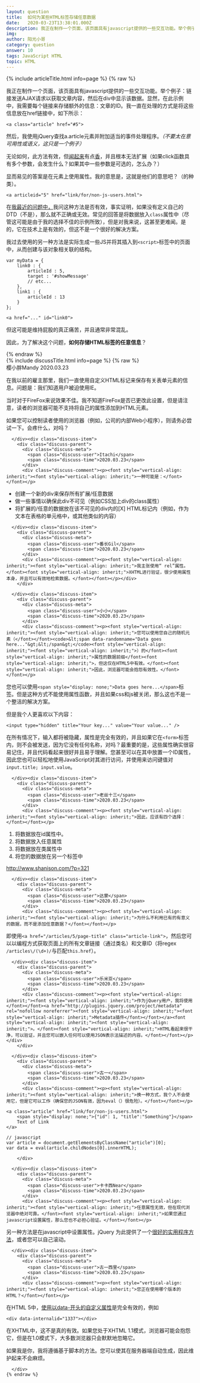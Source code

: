 ```yaml
---
layout: question
title:  如何为某些HTML标签存储任意数据
date:   2020-03-23T13:38:01.000Z
description: 我正在制作一个页面，该页面具有javascript提供的一些交互功能。举个例子：链接发送AJAX请求以获取文章内容，然后在div中显示该数据。显然，在此示...
img: 
author: 阳光小哥
category: question
answer: 10
tags: JavaScript HTML
topic: HTML
---
```

<div class="article-root">
  <div class="article">
    {% include articleTitle.html info=page %}
    {% raw %}
    <div class="article-content"><p><font style="vertical-align: inherit;"><font style="vertical-align: inherit;">我正在制作一个页面，该页面具有javascript提供的一些交互功能。</font><font style="vertical-align: inherit;">举个例子：链接发送AJAX请求以获取文章内容，然后在div中显示该数据。</font><font style="vertical-align: inherit;">显然，在此示例中，我需要每个链接来存储额外的信息：文章的ID。</font><font style="vertical-align: inherit;">我一直在处理的方式是将这些信息放在href链接中，如下所示：</font></font></p>

<pre><code>&lt;a class="article" href="#5"&gt;
</code></pre>

<p><font style="vertical-align: inherit;"><font style="vertical-align: inherit;">然后，我使用jQuery查找a.article元素并附加适当的事件处理程序。</font></font><em><font style="vertical-align: inherit;"><font style="vertical-align: inherit;">（不要太在意可用性或语义，这只是一个例子）</font></font></em></p>

<p><font style="vertical-align: inherit;"><font style="vertical-align: inherit;">无论如何，此方法有效，但</font></font><a href="https://stackoverflow.com/questions/114342/what-are-code-smells-what-is-the-best-way-to-correct-them"><font style="vertical-align: inherit;"><font style="vertical-align: inherit;">闻起来</font></font></a><font style="vertical-align: inherit;"><font style="vertical-align: inherit;">有点</font><a href="https://stackoverflow.com/questions/114342/what-are-code-smells-what-is-the-best-way-to-correct-them"><font style="vertical-align: inherit;">香</font></a><font style="vertical-align: inherit;">，并且根本无法扩展（如果click函数具有多个参数，会发生什么？如果其中一些参数是可选的，怎么办？）</font></font></p>

<p><font style="vertical-align: inherit;"><font style="vertical-align: inherit;">显而易见的答案是在元素上使用属性。</font><font style="vertical-align: inherit;">我的意思是，这就是他们的意思吧？</font><font style="vertical-align: inherit;">（的种类）。</font></font></p>

<pre><code>&lt;a articleid="5" href="link/for/non-js-users.html"&gt;
</code></pre>

<p><font style="vertical-align: inherit;"><font style="vertical-align: inherit;">在</font></font><a href="https://stackoverflow.com/questions/427262/"><font style="vertical-align: inherit;"><font style="vertical-align: inherit;">我最近的问题中，</font></font></a><font style="vertical-align: inherit;"><font style="vertical-align: inherit;">我问这种方法是否有效，事实证明，如果没有定义自己的DTD（不是），那么就不正确或无效。</font><font style="vertical-align: inherit;">常见的回答是将数据放入</font></font><code>class</code><font style="vertical-align: inherit;"><font style="vertical-align: inherit;">属性中（尽管这可能是由于我的选择不佳的示例所致），但是对我来说，这甚至更难闻。</font><font style="vertical-align: inherit;">是的，它在技术上是有效的，但这不是一个很好的解决方案。</font></font></p>

<p><font style="vertical-align: inherit;"><font style="vertical-align: inherit;">我过去使用的另一种方法是实际生成一些JS并将其插入到</font></font><code>&lt;script&gt;</code><font style="vertical-align: inherit;"><font style="vertical-align: inherit;">标签中</font><font style="vertical-align: inherit;">的页面中</font><font style="vertical-align: inherit;">，从而创建与该对象相关联的结构。</font></font></p>

<pre><code>var myData = {<font></font>
    link0 : {<font></font>
        articleId : 5,<font></font>
        target : '#showMessage'<font></font>
        // etc...<font></font>
    },<font></font>
    link1 : {<font></font>
        articleId : 13<font></font>
    }<font></font>
};<font></font>
<font></font>
&lt;a href="..." id="link0"&gt;<font></font>
</code></pre>

<p><font style="vertical-align: inherit;"><font style="vertical-align: inherit;">但这可能是维持屁股的真正痛苦，并且通常非常混乱。</font></font></p>

<p><font style="vertical-align: inherit;"><font style="vertical-align: inherit;">因此，为了解决这个问题，</font></font><strong><font style="vertical-align: inherit;"><font style="vertical-align: inherit;">如何存储HTML标签的任意信息</font></font></strong><font style="vertical-align: inherit;"><font style="vertical-align: inherit;">？</font></font></p></div>
    {% endraw %}
  </div>

  <div class="discuss-wrapper">
    {% include discussTitle.html info=page %}
    {% raw %}
    <div class="discuss-item">
        <div class="discuss-parent">
          <div class="discuss-meta">
            <span class="discuss-user">樱小胖Mandy</span>
            <span class="discuss-time">2020.03.23</span>
          </div>
          <div class="discuss-comment"><p><font style="vertical-align: inherit;"><font style="vertical-align: inherit;">在我以前的雇主那里，我们一直使用自定义HTML标记来保存有关表单元素的信息。</font><font style="vertical-align: inherit;">问题是：我们知道用户被迫使用IE。</font></font></p>

<p><font style="vertical-align: inherit;"><font style="vertical-align: inherit;">当时对于FireFox来说效果不佳。</font><font style="vertical-align: inherit;">我不知道FireFox是否已更改此设置，但是请注意，读者的浏览器可能不支持将自己的属性添加到HTML元素。</font></font></p>

<p><font style="vertical-align: inherit;"><font style="vertical-align: inherit;">如果您可以控制读者使用的浏览器（例如，公司的内部Web小程序），则请务必尝试一下。</font><font style="vertical-align: inherit;">会疼什么，对吗？</font></font></p></div>
        </div>
        
      </div><div class="discuss-item">
        <div class="discuss-parent">
          <div class="discuss-meta">
            <span class="discuss-user">Itachi</span>
            <span class="discuss-time">2020.03.23</span>
          </div>
          <div class="discuss-comment"><p><font style="vertical-align: inherit;"><font style="vertical-align: inherit;">一种可能是：</font></font></p>

<ul>
<li><font style="vertical-align: inherit;"><font style="vertical-align: inherit;">创建一个新的div来保存所有扩展/任意数据</font></font></li>
<li><font style="vertical-align: inherit;"><font style="vertical-align: inherit;">做一些事情以确保此div不可见（例如CSS加上div的class属性）</font></font></li>
<li><font style="vertical-align: inherit;"><font style="vertical-align: inherit;">将扩展的/任意的数据放在该不可见的div内的[X] HTML标记内（例如，作为文本在表格的单元格中，或其他类似的内容）</font></font></li>
</ul></div>
        </div>
        
      </div><div class="discuss-item">
        <div class="discuss-parent">
          <div class="discuss-meta">
            <span class="discuss-user">番长Gil</span>
            <span class="discuss-time">2020.03.23</span>
          </div>
          <div class="discuss-comment"><p><font style="vertical-align: inherit;"><font style="vertical-align: inherit;">我主张使用“ rel”属性。</font><font style="vertical-align: inherit;">XHTML进行验证，很少使用属性本身，并且可以有效地检索数据。</font></font></p></div>
        </div>
        
      </div><div class="discuss-item">
        <div class="discuss-parent">
          <div class="discuss-meta">
            <span class="discuss-user">小小</span>
            <span class="discuss-time">2020.03.23</span>
          </div>
          <div class="discuss-comment"><p><font style="vertical-align: inherit;"><font style="vertical-align: inherit;">您可以使用您自己的随机元素（</font></font><code>&lt;span data-randomname="Data goes here..."&gt;&lt;/span&gt;</code><font style="vertical-align: inherit;"><font style="vertical-align: inherit;">）的</font><font style="vertical-align: inherit;">属性的数据前缀</font><font style="vertical-align: inherit;">，但这仅在HTML5中有效。</font><font style="vertical-align: inherit;">因此，浏览器可能会抱怨有效性。</font></font></p>

<p><font style="vertical-align: inherit;"><font style="vertical-align: inherit;">您也可以使用</font></font><code>&lt;span style="display: none;"&gt;Data goes here...&lt;/span&gt;</code><font style="vertical-align: inherit;"><font style="vertical-align: inherit;">标签。</font><font style="vertical-align: inherit;">但是这种方式不能使用属性函数，并且如果css和js被关闭，那么这也不是一个整洁的解决方案。</font></font></p>

<p><font style="vertical-align: inherit;"><font style="vertical-align: inherit;">但是我个人更喜欢以下内容：</font></font></p>

<pre><code>&lt;input type="hidden" title="Your key..." value="Your value..." /&gt;
</code></pre>

<p><font style="vertical-align: inherit;"><font style="vertical-align: inherit;">在所有情况下，输入都将被隐藏，属性是完全有效的，并且如果它在</font></font><code>&lt;form&gt;</code><font style="vertical-align: inherit;"><font style="vertical-align: inherit;">标签</font><font style="vertical-align: inherit;">内，则不会被发送</font><font style="vertical-align: inherit;">，因为它没有任何名称，对吗？</font><font style="vertical-align: inherit;">最重要的是，这些属性确实很容易记住，并且代码看起来很好并且易于理解。</font><font style="vertical-align: inherit;">您甚至可以在其中放置一个ID属性，因此您也可以轻松地使用JavaScript对其进行访问，并使用来访问键值对</font></font><code>input.title; input.value</code><font style="vertical-align: inherit;"><font style="vertical-align: inherit;">。</font></font></p></div>
        </div>
        
      </div><div class="discuss-item">
        <div class="discuss-parent">
          <div class="discuss-meta">
            <span class="discuss-user">老丝十三</span>
            <span class="discuss-time">2020.03.23</span>
          </div>
          <div class="discuss-comment"><p><font style="vertical-align: inherit;"><font style="vertical-align: inherit;">因此，应该有四个选择：</font></font></p>

<ol>
<li><font style="vertical-align: inherit;"><font style="vertical-align: inherit;">将数据放在id属性中。</font></font></li>
<li><font style="vertical-align: inherit;"><font style="vertical-align: inherit;">将数据放入任意属性</font></font></li>
<li><font style="vertical-align: inherit;"><font style="vertical-align: inherit;">将数据放在类属性中</font></font></li>
<li><font style="vertical-align: inherit;"><font style="vertical-align: inherit;">将您的数据放在另一个标签中</font></font></li>
</ol>

<p><a href="http://www.shanison.com/?p=321" rel="nofollow noreferrer"><font style="vertical-align: inherit;"><font style="vertical-align: inherit;">http://www.shanison.com/?p=321</font></font></a></p></div>
        </div>
        
      </div><div class="discuss-item">
        <div class="discuss-parent">
          <div class="discuss-meta">
            <span class="discuss-user">达蒙</span>
            <span class="discuss-time">2020.03.23</span>
          </div>
          <div class="discuss-comment"><p><font style="vertical-align: inherit;"><font style="vertical-align: inherit;">为什么不利用已有的有意义的数据，而不是添加任意数据？</font></font></p>

<p><font style="vertical-align: inherit;"><font style="vertical-align: inherit;">即使用</font></font><code>&lt;a href="/articles/5/page-title" class="article-link"&gt;</code><font style="vertical-align: inherit;"><font style="vertical-align: inherit;">，然后您可以以编程方式获取页面上的所有文章链接（通过类名）和文章ID（将regex </font></font><code>/articles\/(\d+)/</code><font style="vertical-align: inherit;"><font style="vertical-align: inherit;">与</font><font style="vertical-align: inherit;">匹配</font></font><code>this.href</code><font style="vertical-align: inherit;"><font style="vertical-align: inherit;">）。</font></font></p></div>
        </div>
        
      </div><div class="discuss-item">
        <div class="discuss-parent">
          <div class="discuss-meta">
            <span class="discuss-user">乐米亚</span>
            <span class="discuss-time">2020.03.23</span>
          </div>
          <div class="discuss-comment"><p><font style="vertical-align: inherit;"><font style="vertical-align: inherit;">作为jQuery用户，我将使用</font></font><a href="http://plugins.jquery.com/project/metadata" rel="nofollow noreferrer"><font style="vertical-align: inherit;"><font style="vertical-align: inherit;">Metadata插件</font></font></a><font style="vertical-align: inherit;"><font style="vertical-align: inherit;">。</font><font style="vertical-align: inherit;">HTML看起来很干净，可以验证，并且您可以嵌入任何可以使用JSON表示法描述的内容。</font></font></p></div>
        </div>
        
      </div><div class="discuss-item">
        <div class="discuss-parent">
          <div class="discuss-meta">
            <span class="discuss-user">古一</span>
            <span class="discuss-time">2020.03.23</span>
          </div>
          <div class="discuss-comment"><p><font style="vertical-align: inherit;"><font style="vertical-align: inherit;">换一种方式，我个人不会使用它，但是它可以工作（确保您的JSON有效，因为eval（）很危险）。</font></font></p>

<pre><code>&lt;a class="article" href="link/for/non-js-users.html"&gt;<font></font>
    &lt;span style="display: none;"&gt;{"id": 1, "title":"Something"}&lt;/span&gt;<font></font>
    Text of Link<font></font>
&lt;/a&gt;<font></font>
<font></font>
// javascript<font></font>
var article = document.getElementsByClassName("article")[0];<font></font>
var data = eval(article.childNodes[0].innerHTML);<font></font>
</code></pre></div>
        </div>
        
      </div><div class="discuss-item">
        <div class="discuss-parent">
          <div class="discuss-meta">
            <span class="discuss-user">卡卡西Near</span>
            <span class="discuss-time">2020.03.23</span>
          </div>
          <div class="discuss-comment"><p><font style="vertical-align: inherit;"><font style="vertical-align: inherit;">任意属性无效，但在现代浏览器中绝对可靠。</font><font style="vertical-align: inherit;">如果您通过javascript设置属性，那么您也不必担心验证。</font></font></p>

<p><font style="vertical-align: inherit;"><font style="vertical-align: inherit;">另一种方法是在javascript中设置属性。</font><font style="vertical-align: inherit;">jQuery </font><font style="vertical-align: inherit;">为此</font><font style="vertical-align: inherit;">提供了一个</font></font><a href="http://docs.jquery.com/Core/data" rel="noreferrer"><font style="vertical-align: inherit;"><font style="vertical-align: inherit;">很好的实用程序方法</font></font></a><font style="vertical-align: inherit;"><font style="vertical-align: inherit;">，或者您可以自己滚动。</font></font></p></div>
        </div>
        
      </div><div class="discuss-item">
        <div class="discuss-parent">
          <div class="discuss-meta">
            <span class="discuss-user">古一西里</span>
            <span class="discuss-time">2020.03.23</span>
          </div>
          <div class="discuss-comment"><p><font style="vertical-align: inherit;"><font style="vertical-align: inherit;">您正在使用哪个版本的HTML？</font></font></p>

<p><font style="vertical-align: inherit;"><font style="vertical-align: inherit;">在HTML 5中，</font></font><a href="https://www.w3schools.com/tags/att_global_data.asp" rel="noreferrer"><font style="vertical-align: inherit;"><font style="vertical-align: inherit;">使用以data-开头的自定义属性</font></font></a><font style="vertical-align: inherit;"><font style="vertical-align: inherit;">是完全有效的</font><font style="vertical-align: inherit;">，例如</font></font></p>

<pre><code>&lt;div data-internalid="1337"&gt;&lt;/div&gt;
</code></pre>

<p><font style="vertical-align: inherit;"><font style="vertical-align: inherit;">在XHTML中，这不是真的有效。</font><font style="vertical-align: inherit;">如果您处于XHTML 1.1模式，浏览器可能会抱怨它，但是在1.0模式下，大多数浏览器只会默默地忽略它。</font></font></p>

<p><font style="vertical-align: inherit;"><font style="vertical-align: inherit;">如果我是你，我将遵循基于脚本的方法。</font><font style="vertical-align: inherit;">您可以使其在服务器端自动生成，因此维护起来不会麻烦。</font></font></p></div>
        </div>
        
      </div>
    {% endraw %}
  </div>
<div>
